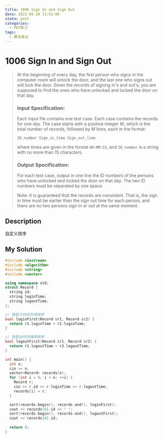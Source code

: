 ```yaml
---
title: 1006 Sign In and Sign Out
date: 2021-05-20 11:52:09
state: post
categories:
  - PAT练习
tags:
  - 算法笔记
---
```


#  1006 Sign In and Sign Out

> At the beginning of every day, the first person who signs in the computer room will unlock the door, and the last one who signs out will lock the door. Given the records of signing in's and out's, you are supposed to find the ones who have unlocked and locked the door on that day.
>
> ### Input Specification:
>
> Each input file contains one test case. Each case contains the records for one day. The case starts with a positive integer *M*, which is the total number of records, followed by *M* lines, each in the format:
>
> ```
> ID_number Sign_in_time Sign_out_time
> ```
>
> where times are given in the format `HH:MM:SS`, and `ID_number` is a string with no more than 15 characters.
>
> ### Output Specification:
>
> For each test case, output in one line the ID numbers of the persons who have unlocked and locked the door on that day. The two ID numbers must be separated by one space.
>
> Note: It is guaranteed that the records are consistent. That is, the sign in time must be earlier than the sign out time for each person, and there are no two persons sign in or out at the same moment.

## Description

自定义排序

## My Solution

```cpp
#include <iostream>
#include <algorithm>
#include <string>
#include <vector>

using namespace std;
struct Record {
  string id;
  string loginTime;
  string logoutTime;
};

// 按登入时间升序排序
bool loginFirst(Record &r1, Record &r2) {
  return r1.loginTime < r2.loginTime;
}

// 按登出时间降序排序
bool logoutFirst(Record &r1, Record &r2) {
  return r1.logoutTime > r2.logoutTime;
}

int main() {
  int n;
  cin >> n;
  vector<Record> records(n);
  for (int i = 0; i < n; ++i) {
    Record r;
    cin >> r.id >> r.loginTime >> r.logoutTime;
    records[i] = r;
  }

  sort(records.begin(), records.end(), loginFirst);
  cout << records[0].id << " ";
  sort(records.begin(), records.end(), logoutFirst);
  cout << records[0].id;
 
  return 0;
}
```

